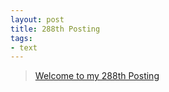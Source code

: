 ```yaml
---
layout: post
title: 288th Posting
tags: 
- text
---
```


> [Welcome to my 288th Posting](https://janghan-kor.tistory.com/1200)
